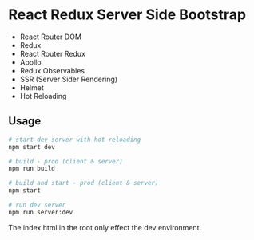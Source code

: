 # React Redux Server Side Bootstrap

- React Router DOM
- Redux
- React Router Redux
- Apollo
- Redux Observables
- SSR (Server Sider Rendering)
- Helmet
- Hot Reloading

## Usage

```bash
# start dev server with hot reloading
npm start dev

# build - prod (client & server)
npm run build

# build and start - prod (client & server)
npm start

# run dev server
npm run server:dev
```

The index.html in the root only effect the dev environment.
